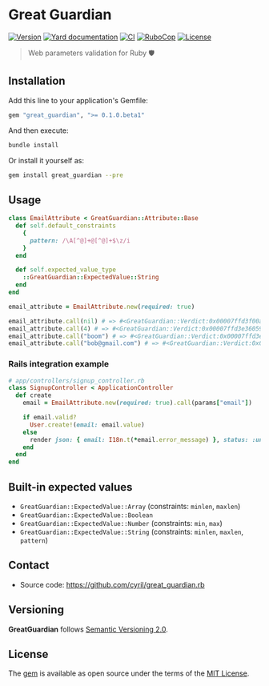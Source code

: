 # Great Guardian

[![Version](https://img.shields.io/github/v/tag/cyril/great_guardian.rb?label=Version&logo=github)](https://github.com/cyril/great_guardian.rb/releases)
[![Yard documentation](https://img.shields.io/badge/Yard-documentation-blue.svg?logo=github)](https://rubydoc.info/github/cyril/great_guardian.rb/main)
[![CI](https://github.com/cyril/great_guardian.rb/workflows/CI/badge.svg?branch=main)](https://github.com/cyril/great_guardian.rb/actions?query=workflow%3Aci+branch%3Amain)
[![RuboCop](https://github.com/cyril/great_guardian.rb/workflows/RuboCop/badge.svg?branch=main)](https://github.com/cyril/great_guardian.rb/actions?query=workflow%3Arubocop+branch%3Amain)
[![License](https://img.shields.io/github/license/cyril/great_guardian.rb?label=License&logo=github)](https://github.com/cyril/great_guardian.rb/raw/main/LICENSE.md)

> Web parameters validation for Ruby 🛡️

## Installation

Add this line to your application's Gemfile:

```ruby
gem "great_guardian", ">= 0.1.0.beta1"
```

And then execute:

```sh
bundle install
```

Or install it yourself as:

```sh
gem install great_guardian --pre
```

## Usage

```ruby
class EmailAttribute < GreatGuardian::Attribute::Base
  def self.default_constraints
    {
      pattern: /\A[^@]+@[^@]+$\z/i
    }
  end

  def self.expected_value_type
    ::GreatGuardian::ExpectedValue::String
  end
end

email_attribute = EmailAttribute.new(required: true)

email_attribute.call(nil) # => #<GreatGuardian::Verdict:0x00007ffd3f00ad40 @attribute_name="email_attribute", @value=nil, @error_message=["attribute.email_attribute.errors.required", {:name=>["attribute.email_attribute.name"], :expected=>nil}], @medium=:body>
email_attribute.call(4) # => #<GreatGuardian::Verdict:0x00007ffd3e360590 @attribute_name="email_attribute", @value=4, @error_message=["attribute.email_attribute.errors.type", {:name=>["attribute.email_attribute.name"], :expected=>["expected_value.string.type"]}], @medium=:body>
email_attribute.call("boom") # => #<GreatGuardian::Verdict:0x00007ffd3e3d8360 @attribute_name="email_attribute", @value="boom", @error_message=["attribute.email_attribute.errors.pattern", {:name=>["attribute.email_attribute.name"], :expected=>/\A[^@]+@[^@]+$\z/i}], @medium=:body>
email_attribute.call("bob@gmail.com") # => #<GreatGuardian::Verdict:0x00007ffd3e3c23d0 @attribute_name="email_attribute", @value="bob@gmail.com", @error_message=nil, @medium=:body>
```

### Rails integration example

```ruby
# app/controllers/signup_controller.rb
class SignupController < ApplicationController
  def create
    email = EmailAttribute.new(required: true).call(params["email"])

    if email.valid?
      User.create!(email: email.value)
    else
      render json: { email: I18n.t(*email.error_message) }, status: :unprocessable_entity
    end
  end
end
```

## Built-in expected values

* `GreatGuardian::ExpectedValue::Array` (constraints: `minlen`, `maxlen`)
* `GreatGuardian::ExpectedValue::Boolean`
* `GreatGuardian::ExpectedValue::Number` (constraints: `min`, `max`)
* `GreatGuardian::ExpectedValue::String` (constraints: `minlen`, `maxlen`, `pattern`)

## Contact

* Source code: https://github.com/cyril/great_guardian.rb

## Versioning

__GreatGuardian__ follows [Semantic Versioning 2.0](https://semver.org/).

## License

The [gem](https://rubygems.org/gems/great_guardian) is available as open source under the terms of the [MIT License](https://opensource.org/licenses/MIT).
